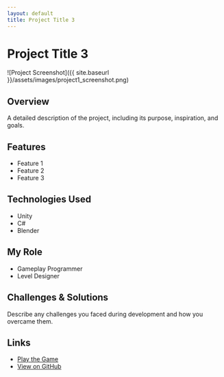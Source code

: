 ```yaml
---
layout: default
title: Project Title 3
---
```


# Project Title 3

![Project Screenshot]({{ site.baseurl }}/assets/images/project1_screenshot.png)

## Overview
A detailed description of the project, including its purpose, inspiration, and goals.

## Features
- Feature 1
- Feature 2
- Feature 3

## Technologies Used
- Unity
- C#
- Blender

## My Role
- Gameplay Programmer
- Level Designer

## Challenges & Solutions
Describe any challenges you faced during development and how you overcame them.

## Links
- [Play the Game](https://www.example.com)
- [View on GitHub](https://github.com/yourusername/project1)